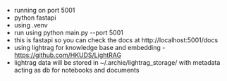 - running on port 5001
- python fastapi
- using .venv
- run using python main.py --port 5001
- this is fastapi so you can check the docs at http://localhost:5001/docs
- using lightrag for knowledge base and embedding - https://github.com/HKUDS/LightRAG
- lightrag data will be stored in ~/.archie/lightrag_storage/ with metadata acting as db for notebooks and documents
